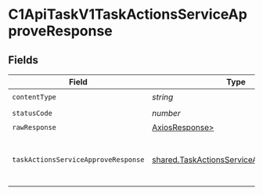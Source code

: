 # C1ApiTaskV1TaskActionsServiceApproveResponse


## Fields

| Field                                                                                                                          | Type                                                                                                                           | Required                                                                                                                       | Description                                                                                                                    |
| ------------------------------------------------------------------------------------------------------------------------------ | ------------------------------------------------------------------------------------------------------------------------------ | ------------------------------------------------------------------------------------------------------------------------------ | ------------------------------------------------------------------------------------------------------------------------------ |
| `contentType`                                                                                                                  | *string*                                                                                                                       | :heavy_check_mark:                                                                                                             | N/A                                                                                                                            |
| `statusCode`                                                                                                                   | *number*                                                                                                                       | :heavy_check_mark:                                                                                                             | N/A                                                                                                                            |
| `rawResponse`                                                                                                                  | [AxiosResponse>](https://axios-http.com/docs/res_schema)                                                                       | :heavy_minus_sign:                                                                                                             | N/A                                                                                                                            |
| `taskActionsServiceApproveResponse`                                                                                            | [shared.TaskActionsServiceApproveResponse](../../models/shared/taskactionsserviceapproveresponse.md)                           | :heavy_minus_sign:                                                                                                             |  The TaskActionsServiceApproveResponse returns a task view with paths indicating the location of expanded items in the array.<br/> |